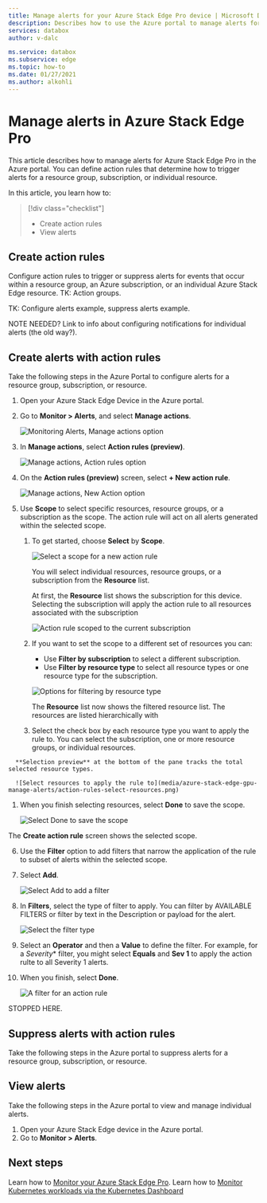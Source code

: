 ```yaml
---
title: Manage alerts for your Azure Stack Edge Pro device | Microsoft Docs 
description: Describes how to use the Azure portal to manage alerts for your Azure Stack Edge Pro device.
services: databox
author: v-dalc

ms.service: databox
ms.subservice: edge
ms.topic: how-to
ms.date: 01/27/2021
ms.author: alkohli
---
```

# Manage alerts in Azure Stack Edge Pro

This article describes how to manage alerts for Azure Stack Edge Pro in the Azure portal. You can define action rules that determine how to trigger alerts for a resource group, subscription, or individual resource.

In this article, you learn how to:

> [!div class="checklist"]
>
> * Create action rules
> * View alerts

## Create action rules

Configure action rules to trigger or suppress alerts for events that occur within a resource group, an Azure subscription, or an individual Azure Stack Edge resource. TK: Action groups.

TK: Configure alerts example, suppress alerts example.

NOTE NEEDED? Link to info about configuring notifications for individual alerts (the old way?). <!--Current target: [Create, view, and manage metric alerts using Azure Monitor Link target](/../azure-monitor/platform/alerts-metric.md)-->

## Create alerts with action rules

Take the following steps in the Azure Portal to configure alerts for a resource group, subscription, or resource.

1. Open your Azure Stack Edge Device in the Azure portal.

2. Go to **Monitor > Alerts**, and select **Manage actions**.

   ![Monitoring Alerts, Manage actions option](media/azure-stack-edge-gpu-manage-alerts/manage-actions-open-view.png)

3. In **Manage actions**, select **Action rules (preview)**.

   ![Manage actions, Action rules option](media/azure-stack-edge-gpu-manage-alerts/actions-rules-display-rules.png)

4. On the **Action rules (preview)** screen, select **+ New action rule**.

   ![Manage actions, New Action option](media/azure-stack-edge-gpu-manage-alerts/action-rules-select-new.png)

5. Use **Scope** to select specific resources, resource groups, or a subscription as the scope. The action rule will act on all alerts generated within the selected scope.

   1. To get started, choose **Select** by **Scope**.

      ![Select a scope for a new action rule](media/azure-stack-edge-gpu-manage-alerts/action-rules-select-scope.png)

      You will select individual resources, resource groups, or a subscription from the **Resource** list.

      At first, the **Resource** list shows the subscription for this device. Selecting the subscription will apply the action rule to all resources associated with the subscription

      <!--Would this be limited to Azure Stack Edge resources or include all Azure resources associated with the subscription? Resource groups are assigned indirectly to a subscription: storage accounts are added to the subscription, and resource groups are defined for the storage account? Hierarchy seems wrong.-->

      ![Action rule scoped to the current subscription](media/azure-stack-edge-gpu-manage-alerts/action-rules-scope-to-subscription.png)

   1. If you want to set the scope to a different set of resources you can:
      - Use **Filter by subscription** to select a different subscription.
      - Use **Filter by resource type** to select all resource types or one resource type for the subscription.

      ![Options for filtering by resource type](media/azure-stack-edge-gpu-manage-alerts/action-rules-filter-by-resource-type.png)

      The **Resource** list now shows the filtered resource list. The resources are listed hierarchically with 

   1. Select the check box by each resource type you want to apply the rule to. You can select the subscription, one or more resource groups, or individual resources.

<!--Many questions about selecting resources:
- I can select resource groups but not individual resources within a resource group.
- When I select a resource group, I would expect for all resources within the resource group to be selected automatically. There's no indication that the resources are selected.
- I can't seem to select individual resources under a resource group. Can't select sets such as storage accounts either.
- Storage accounts are listed under resource groups. Isn't it the other way around?-->

      **Selection preview** at the bottom of the pane tracks the total selected resource types.

      ![Select resources to apply the rule to](media/azure-stack-edge-gpu-manage-alerts/action-rules-select-resources.png)

   1. When you finish selecting resources, select **Done** to save the scope.

      ![Select Done to save the scope](media/azure-stack-edge-gpu-manage-alerts/action-rules-scope-done.png)

   The **Create action rule** screen shows the selected scope.

6. Use the **Filter** option to add filters that narrow the application of the rule to subset of alerts within the selected scope.

  1. Select **Add**.

     ![Select Add to add a filter](media/azure-stack-edge-gpu-manage-alerts/action-rules-add-filter.png)

   1. In **Filters**, select the type of filter to apply. You can filter by AVAILABLE FILTERS or filter by text in the Description or payload for the alert. 

      ![Select the filter type](media/azure-stack-edge-gpu-manage-alerts/action-rules-add-filter-select-filter-type.png)

   1. Select an **Operator** and then a **Value** to define the filter. For example, for a *Severity** filter, you might select **Equals** and **Sev 1** to apply the action rulte to all Severity 1 alerts.
   1. When you finish, select **Done**.  

      ![A filter for an action rule](media/azure-stack-edge-gpu-manage-alerts/action-rules-add-filter-completed-filter.png)

STOPPED HERE.


## Suppress alerts with action rules

Take the following steps in the Azure portal to suppress alerts for a resource group, subscription, or resource.


## View alerts

Take the following steps in the Azure portal to view and manage individual alerts.

1. Open your Azure Stack Edge device in the Azure portal.
2. Go to **Monitor > Alerts**.

## Next steps

Learn how to [Monitor your Azure Stack Edge Pro](azure-stack-edge-monitor.md).
Learn how to [Monitor Kubernetes workloads via the Kubernetes Dashboard](azure-stack-edge-gpu-monitor-kubernetes-dashboard.md)
